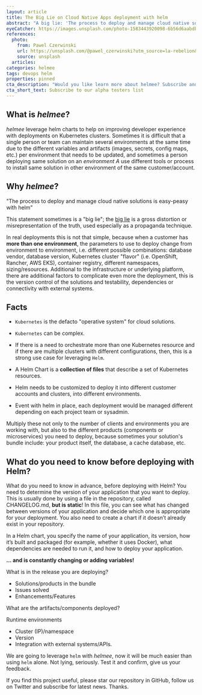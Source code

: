 ```yaml
---
layout: article
title: The Big Lie on Cloud Native Apps deployment with helm
abstract: "A big lie: 'The process to deploy and manage cloud native solutions is easy-peasy with helm'."
eyeCatcher: https://images.unsplash.com/photo-1583443920098-6b56d6aabdb1?ixlib=rb-1.2.1&ixid=MnwxMjA3fDB8MHxwaG90by1wYWdlfHx8fGVufDB8fHx8&auto=format&fit=crop&w=1470&q=80
references:
  photo:
    from: Pawel Czerwinski
    url: https://unsplash.com/@pawel_czerwinski?utm_source=la-rebelion&utm_medium=referral
    source: unsplash
  articles:
categories: helmee
tags: devops helm
properties: pinned
cta_description: "Would you like learn more about helmee? Subscribe and be notified when more material is available"
cta_short_text: Subscribe to our alpha testers list
---
```


## What is _helmee_?

_helmee_ leverage helm charts to help on improving developer experience with deployments on Kubernetes clusters. Sometimes it is difficult that a single person or team can maintain several environments at the same time due to the different variables and artifacts (images, secrets, config maps, etc.) per environment that needs to be updated, and sometimes a person deploying same solution on an _environment A_ use different tools or process to install same solution in other environment of the same customer/account.

## Why _helmee_?

"The process to deploy and manage cloud native solutions is easy-peasy with helm"

This statement sometimes is a "big lie"; the [big lie](https://en.wikipedia.org/wiki/Big_lie) is a gross distortion or misrepresentation of the truth, used especially as a propaganda technique.

In real deployments this is not that simple, because when a customer has **more than one environment**, the parameters to use to deploy change from environment to environment, i.e. different possible combinations: database vendor, database version, Kubernetes cluster "flavor" (i.e. OpenShift, Rancher, AWS EKS), container registry, different namespaces, sizing/resources. Additional to the infrastructure or underlying platform, there are additional factors to complicate even more the deployment, this is the version control of the solutions and testability, dependencies or connectivity with external systems.

## Facts

* `Kubernetes` is the defacto "operative system" for cloud solutions.
* `Kubernetes` can be complex.
* If there is a need to orchestrate more than one Kubernetes resource and if there are multiple clusters with different configurations, then, this is a strong use case for leveraging `Helm`.
* A Helm Chart is a **collection of files** that describe a set of Kubernetes resources.
* Helm needs to be customized to deploy it into different customer accounts and clusters, into different environments.

* Event with helm in place, each deployment would be managed different depending on each project team or sysadmin.

Multiply these not only to the number of clients and environments you are working with, but also to the different products (components or microservices) you need to deploy, because sometimes your solution's bundle include: your product itself, the database, a cache database, etc.

## What do you need to know before deploying with Helm?

What do you need to know in advance, before deploying with Helm? You need to determine the version of your application that you want to deploy. This is usually done by using a file in the repository, called CHANGELOG.md, **but is static**! In this file, you can see what has changed between versions of your application and decide which one is appropriate for your deployment. You also need to create a chart if it doesn’t already exist in your repository.

In a Helm chart, you specify the name of your application, its version, how it’s built and packaged (for example, whether it uses Docker), what dependencies are needed to run it, and how to deploy your application.

**... and is constantly changing or adding variables!**

What is in the release you are deploying?

* Solutions/products in the bundle
* Issues solved
* Enhancements/Features

What are the artifacts/components deployed?

Runtime environments

* Cluster (IP)/namespace
* Version
* Integration with external systems/APIs.

We are going to leverage `helm` with _helmee_, now it will be much easier than using `helm` alone. Not lying, seriously. Test it and confirm, give us your feedback.

If you find this project useful, please star our repository in GitHub, follow us on Twitter and subscribe for latest news. Thanks.
